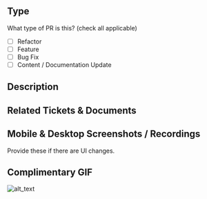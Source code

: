 ## Type

What type of PR is this? (check all applicable)

-   [ ] Refactor
-   [ ] Feature
-   [ ] Bug Fix
-   [ ] Content / Documentation Update

## Description

## Related Tickets & Documents

## Mobile & Desktop Screenshots / Recordings

Provide these if there are UI changes.

## Complimentary GIF

![alt_text](gif_link)
